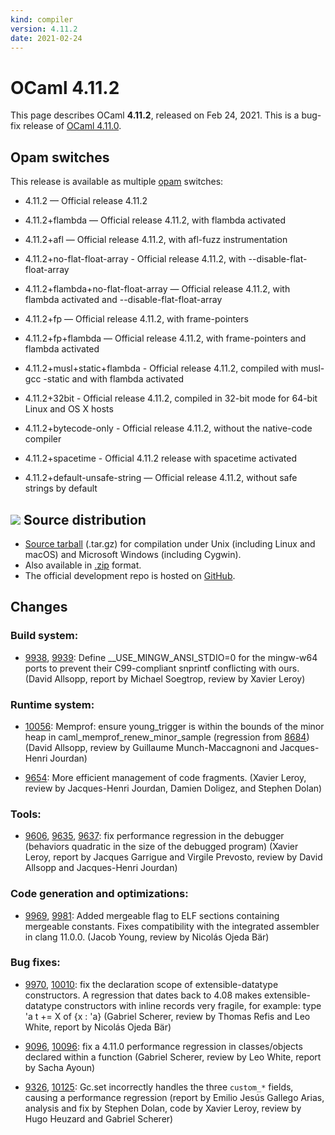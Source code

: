 ```yaml
---
kind: compiler
version: 4.11.2
date: 2021-02-24
---
```


# OCaml 4.11.2

This page describes OCaml **4.11.2**, released on Feb 24, 2021.
This is a bug-fix release of [OCaml 4.11.0](4.11.0.html).


Opam switches
-------------

This release is available as multiple
[opam](https://opam.ocaml.org/doc/Usage.html) switches:

- 4.11.2 — Official release 4.11.2
- 4.11.2+flambda — Official release 4.11.2, with flambda activated

- 4.11.2+afl — Official release 4.11.2, with afl-fuzz instrumentation
- 4.11.2+no-flat-float-array - Official release 4.11.2, with
  --disable-flat-float-array
- 4.11.2+flambda+no-flat-float-array — Official release 4.11.2, with
  flambda activated and --disable-flat-float-array
- 4.11.2+fp — Official release 4.11.2, with frame-pointers
- 4.11.2+fp+flambda — Official release 4.11.2, with frame-pointers
  and flambda activated
- 4.11.2+musl+static+flambda - Official release 4.11.2, compiled with
  musl-gcc -static and with flambda activated

- 4.11.2+32bit - Official release 4.11.2, compiled in 32-bit mode
  for 64-bit Linux and OS X hosts
- 4.11.2+bytecode-only - Official release 4.11.2, without the
  native-code compiler

- 4.11.2+spacetime - Official 4.11.2 release with spacetime activated
- 4.11.2+default-unsafe-string — Official release 4.11.2, without
  safe strings by default



![](../img/source.gif "") Source distribution
---------------------------------------------

- [Source
  tarball](https://github.com/ocaml/ocaml/archive/4.11.2.tar.gz)
  (.tar.gz) for compilation under Unix (including Linux and macOS)
  and Microsoft Windows (including Cygwin).
- Also available in
  [.zip](https://github.com/ocaml/ocaml/archive/4.11.2.zip)
  format.
- The official development repo is hosted on
  [GitHub](https://github.com/ocaml/ocaml).

Changes
-------

### Build system:

- [9938](https://github.com/ocaml/ocaml/issues/9938), [9939](https://github.com/ocaml/ocaml/issues/9939): Define __USE_MINGW_ANSI_STDIO=0 for the mingw-w64 ports to
  prevent their C99-compliant snprintf conflicting with ours.
  (David Allsopp, report by Michael Soegtrop, review by Xavier Leroy)

### Runtime system:

- [10056](https://github.com/ocaml/ocaml/issues/10056): Memprof: ensure young_trigger is within the bounds of the minor
  heap in caml_memprof_renew_minor_sample (regression from [8684](https://github.com/ocaml/ocaml/issues/8684))
  (David Allsopp, review by Guillaume Munch-Maccagnoni and
  Jacques-Henri Jourdan)

- [9654](https://github.com/ocaml/ocaml/issues/9654): More efficient management of code fragments.
  (Xavier Leroy, review by Jacques-Henri Jourdan, Damien Doligez, and
  Stephen Dolan)

### Tools:

- [9606](https://github.com/ocaml/ocaml/issues/9606), [9635](https://github.com/ocaml/ocaml/issues/9635), [9637](https://github.com/ocaml/ocaml/issues/9637): fix performance regression in the debugger
  (behaviors quadratic in the size of the debugged program)
  (Xavier Leroy, report by Jacques Garrigue and Virgile Prevosto,
  review by David Allsopp and Jacques-Henri Jourdan)

### Code generation and optimizations:

- [9969](https://github.com/ocaml/ocaml/issues/9969), [9981](https://github.com/ocaml/ocaml/issues/9981): Added mergeable flag to ELF sections containing mergeable
  constants.  Fixes compatibility with the integrated assembler in clang 11.0.0.
  (Jacob Young, review by Nicolás Ojeda Bär)

### Bug fixes:

- [9970](https://github.com/ocaml/ocaml/issues/9970), [10010](https://github.com/ocaml/ocaml/issues/10010): fix the declaration scope of extensible-datatype constructors.
  A regression that dates back to 4.08 makes extensible-datatype constructors
  with inline records very fragile, for example:
    type 'a t += X of {x : 'a}
  (Gabriel Scherer, review by Thomas Refis and Leo White,
   report by Nicolás Ojeda Bär)

- [9096](https://github.com/ocaml/ocaml/issues/9096), [10096](https://github.com/ocaml/ocaml/issues/10096): fix a 4.11.0 performance regression in classes/objects
  declared within a function
  (Gabriel Scherer, review by Leo White, report by Sacha Ayoun)

- [9326](https://github.com/ocaml/ocaml/issues/9326), [10125](https://github.com/ocaml/ocaml/issues/10125): Gc.set incorrectly handles the three `custom_*` fields,
  causing a performance regression
  (report by Emilio Jesús Gallego Arias, analysis and fix by Stephen Dolan,
   code by Xavier Leroy, review by Hugo Heuzard and Gabriel Scherer)
